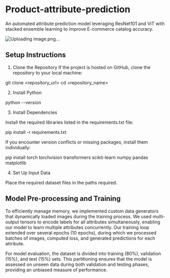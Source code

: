 # Product-attribute-prediction
An automated attribute prediction model leveraging ResNet101 and ViT with stacked ensemble learning to improve E-commerce catalog accuracy. 

![Uploading image.png…]()


## Setup Instructions

1. Clone the Repository
If the project is hosted on GitHub, clone the repository to your local machine:

git clone <repository_url>
cd <repository_name>

2. Install Python

python --version

3. Install Dependencies

Install the required libraries listed in the requirements.txt file:

pip install -r requirements.txt

If you encounter version conflicts or missing packages, install them individually:

pip install torch torchvision transformers scikit-learn numpy pandas matplotlib

4. Set Up Input Data

Place the required dataset files in the paths required.

## Model Pre-processing and Training

To efficiently manage memory, we implemented custom data generators that dynamically loaded images during the training process. We used multi-output tensors to encode labels for all attributes simultaneously, enabling our model to learn multiple attributes concurrently. Our training loop extended over several epochs (10 epochs), during which we processed batches of images, computed loss, and generated predictions for each attribute.

For model evaluation, the dataset is divided into training (80\%), validation (15\%), and test (15\%) sets. This partitioning ensures that the model is assessed on unseen data during both validation and testing phases, providing an unbiased measure of performance.

